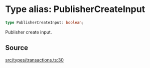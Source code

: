 # Type alias: PublisherCreateInput

```ts
type PublisherCreateInput: boolean;
```

Publisher create input.

## Source

[src/types/transactions.ts:30](https://github.com/torque-labs/torque-ts-sdk/blob/60b058a1261e69e5eb8f4ad7130e050df24bb92d/src/types/transactions.ts#L30)
